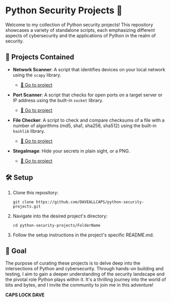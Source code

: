 # Python Security Projects 🔐

Welcome to my collection of Python security projects! This repository showcases a variety of standalone scripts, each emphasizing different aspects of cybersecurity and the applications of Python in the realm of security.

## 🌟 **Projects Contained**

- **Network Scanner**: A script that identifies devices on your local network using the `scapy` library.
   - [🔗 Go to project](./NetworkScanner)
    
- **Port Scanner**: A script that checks for open ports on a target server or IP address using the built-in `socket` library.
   - [🔗 Go to project](./PortScanner)

- **File Checker**: A script to check and compare checksums of a file with a number of algorithms (md5, sha1, sha256, sha512) using the built-in `hashlib` library.
   - [🔗 Go to project](./FileChecker)

- **StegaImage**: Hide your secrets in plain sight, or a PNG.
   - [🔗 Go to project](./StegaImage)

## 🛠 **Setup**

1. Clone this repository:

   ```
   git clone https://github.com/DAVEALLCAPS/python-security-projects.git
   ```

2. Navigate into the desired project's directory:

   ```
   cd python-security-projects/FolderName
   ```

3. Follow the setup instructions in the project's specific README.md.

## 🎯 **Goal**

The purpose of curating these projects is to delve deep into the intersections of Python and cybersecurity. Through hands-on building and testing, I aim to gain a deeper understanding of the security landscape and the pivotal role Python plays within it. It's a thrilling journey into the world of bits and bytes, and I invite the community to join me in this adventure!

**CAPS LOCK DAVE**
